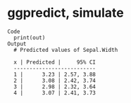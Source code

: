 # ggpredict, simulate

    Code
      print(out)
    Output
      # Predicted values of Sepal.Width
      
      x | Predicted |     95% CI
      --------------------------
      1 |      3.23 | 2.57, 3.88
      2 |      3.08 | 2.42, 3.74
      3 |      2.98 | 2.32, 3.64
      4 |      3.07 | 2.41, 3.73
      

